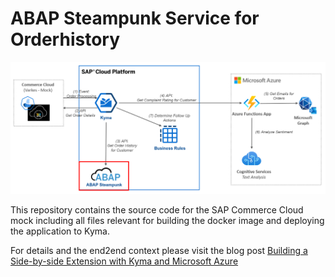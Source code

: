 # ABAP Steampunk Service for Orderhistory

![Overview](./pics/Overview_ABAP_WhiteBG.png)

This repository contains the source code for the SAP Commerce Cloud mock including all files relevant for building the docker image and deploying the application to Kyma.

For details and the end2end context please visit the blog post [Building a Side-by-side Extension with Kyma and Microsoft Azure](https://blogs.sap.com/2021/01/12/building-a-side-by-side-extension-with-kyma-and-microsoft-azure/)

